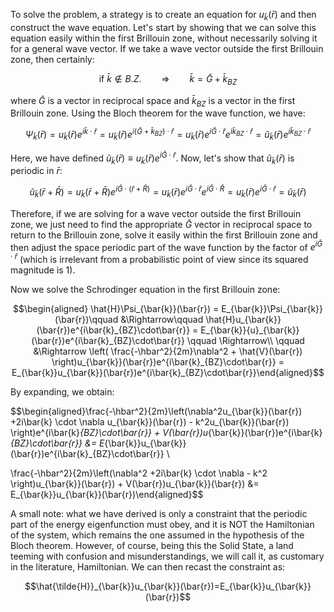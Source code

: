 To solve the problem, a strategy is to create an equation for $u_{\bar{k}}(\bar{r})$ and then construct the wave equation.
Let's start by showing that we can solve this equation easily within the first Brillouin zone, without necessarily solving it for a general wave vector.
If we take a wave vector outside the first Brillouin zone, then certainly:

$$ \text{if}\ \bar{k} \notin B.Z. \qquad \Rightarrow \qquad  \bar{k} = \bar{G}+\bar{k}_{BZ} $$

where $\bar{G}$ is a vector in reciprocal space and $\bar{k}_{BZ}$ is a vector in the first Brillouin zone.
Using the Bloch theorem for the wave function, we have:

$$  \Psi_{\bar{k}}(\bar{r})=u_{\bar{k}}(\bar{r})e^{i\bar{k}\cdot\bar{r}}= u_{\bar{k}}(\bar{r})e^{i(\bar{G}+\bar{k}_{BZ})\cdot\bar{r}} = u_{\bar{k}}(\bar{r})e^{i\bar{G}\cdot\bar{r}}e^{i\bar{k}_{BZ}\cdot\bar{r}} = \tilde{u}_{\bar{k}}(\bar{r})e^{i\bar{k}_{BZ}\cdot\bar{r}}  $$

Here, we have defined $\tilde{u}_{\bar{k}}(\bar{r})\equiv u_{\bar{k}}(\bar{r})e^{i\bar{G}\cdot\bar{r}}$. Now, let's show that $\tilde{u}_{\bar{k}}(\bar{r})$ is periodic in $\bar{r}$:

$$ \tilde{u}_{\bar{k}}(\bar{r}+ \bar{R}) = u_{\bar{k}}(\bar{r}+ \bar{R})e^{i\bar{G}\cdot(\bar{r}+ \bar{R})} = u_{\bar{k}}(\bar{r})e^{i\bar{G}\cdot\bar{r}}e^{i\bar{G}\cdot\bar{R}}= u_{\bar{k}}(\bar{r})e^{i\bar{G}\cdot\bar{r}} = \tilde{u}_{\bar{k}}(\bar{r})$$

Therefore, if we are solving for a wave vector outside the first Brillouin zone, we just need to find the appropriate $\bar{G}$ vector in reciprocal space to return to the Brillouin zone, solve it easily within the first Brillouin zone and then adjust the space periodic part of the wave function by the factor of $e^{i\bar{G}\cdot\bar{r}}$ (which is irrelevant from a probabilistic point of view since its squared magnitude is 1).

Now we solve the Schrodinger equation in the first Brillouin zone: 

$$\begin{aligned} \hat{H}\Psi_{\bar{k}}(\bar{r}) = E_{\bar{k}}\Psi_{\bar{k}}(\bar{r})\qquad 
&\Rightarrow\qquad \hat{H}u_{\bar{k}}(\bar{r})e^{i\bar{k}_{BZ}\cdot\bar{r}}  = E_{\bar{k}}{u}_{\bar{k}}(\bar{r})e^{i\bar{k}_{BZ}\cdot\bar{r}}  \qquad \Rightarrow\\ 
\qquad &\Rightarrow \left( \frac{-\hbar^2}{2m}\nabla^2 + \hat{V}(\bar{r}) \right)u_{\bar{k}}(\bar{r})e^{i\bar{k}_{BZ}\cdot\bar{r}}  = E_{\bar{k}}u_{\bar{k}}(\bar{r})e^{i\bar{k}_{BZ}\cdot\bar{r}}\end{aligned}$$

By expanding, we obtain:

$$\begin{aligned}\frac{-\hbar^2}{2m}\left(\nabla^2u_{\bar{k}}(\bar{r}) +2i\bar{k} \cdot \nabla u_{\bar{k}}(\bar{r}) - k^2u_{\bar{k}}(\bar{r}) \right)e^{i\bar{k}_{BZ}\cdot\bar{r}}  + V(\bar{r})u_{\bar{k}}(\bar{r})e^{i\bar{k}_{BZ}\cdot\bar{r}}  &= E_{\bar{k}}u_{\bar{k}}(\bar{r})e^{i\bar{k}_{BZ}\cdot\bar{r}} \\

\frac{-\hbar^2}{2m}\left(\nabla^2 +2i\bar{k} \cdot \nabla  - k^2 \right)u_{\bar{k}}(\bar{r})  + V(\bar{r})u_{\bar{k}}(\bar{r})  &= E_{\bar{k}}u_{\bar{k}}(\bar{r})\end{aligned}$$

A small note: what we have derived is only a constraint that the periodic part of the energy eigenfunction must obey, and it is NOT the Hamiltonian of the system, which remains the one assumed in the hypothesis of the Bloch theorem.
However, of course, being this the Solid State, a land teeming with confusion and misunderstandings, we will call it, as customary in the literature, Hamiltonian.
We can then recast the constraint as:

$$\hat{\tilde{H}}_{\bar{k}}u_{\bar{k}}(\bar{r})=E_{\bar{k}}u_{\bar{k}}(\bar{r})$$
